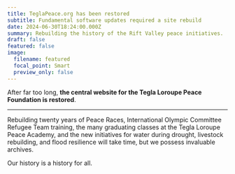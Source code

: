 ```yaml
---
title: TeglaPeace.org has been restored
subtitle: Fundamental software updates required a site rebuild
date: 2024-06-30T18:24:00.000Z
summary: Rebuilding the history of the Rift Valley peace initiatives.
draft: false
featured: false
image:
  filename: featured
  focal_point: Smart
  preview_only: false
---
```

After far too long, **the central website for the Tegla Loroupe Peace Foundation is restored**. 

---

Rebuilding twenty years of Peace Races, International Olympic Committee Refugee Team training, the many graduating classes at the Tegla Loroupe Peace Academy, and the new initiatives for water during drought, livestock rebuilding, and flood resilience will take time, but we possess invaluable archives.

Our history is a history for all.
